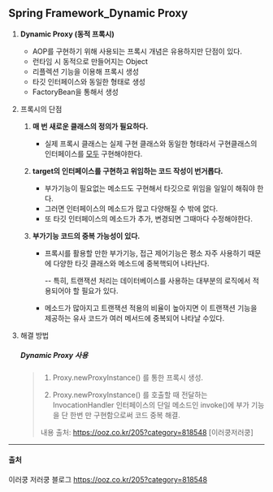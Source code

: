 ## Spring Framework_Dynamic Proxy 

1. **Dynamic Proxy (동적 프록시)**

   + AOP를 구현하기 위해 사용되는 프록시 개념은 유용하지만 단점이 있다.
   + 런타임 시 동적으로 만들어지는 Object
   + 리플렉션 기능을 이용해 프록시 생성
   + 타깃 인터페이스와 동일한 형태로 생성
   + FactoryBean을 통해서 생성

2. 프록시의 단점

   1. **매 번 새로운 클래스의 정의가 필요하다.**

      + 실제 프록시 클래스는 실제 구현 클래스와 동일한 형태라서 구현클래스의 인터페이스를 <u>모두</u> 구현해야한다.

   2. **target의 인터페이스를 구현하고 위임하는 코드 작성이 번거롭다.**

      + 부가기능이 필요없는 메소드도 구현해서 타깃으로 위임을 일일이 해줘야 한다.
      + 그러면 인터페이스의 메소드가 많고 다양해질 수 밖에 없다.
      + 또 타깃 인터페이스의 메소드가 추가, 변경되면 그때마다 수정해야한다.

   3. **부가기능 코드의 중복 가능성이 있다.**

      + 프록시를 활용할 만한 부가기능, 접근 제어기능은 평소 자주 사용하기 때문에 다양한 타깃 클래스와 메소드에 중복핵되어 나타난다.

        -- 특히, 트랜잭션 처리는 데이터베이스를 사용하는 대부분의 로직에서 적용되어야 할 필요가 있다.

      + 메소드가 많아지고 트랜잭션 적용의 비율이 높아지면 이 트랜잭션 기능을 제공하는 유사 코드가 여러 메서드에 중복되어 나타날 수있다.

3. 해결 방법

   ##### Dynamic Proxy 사용

   > 1. Proxy.newProxyInstance() 를 통한 프록시 생성.
   >
   > 2. Proxy.newProxyInstance() 를 호출할 때 전달하는 InvocationHandler 인터페이스의 단일 메소드인 invoke()에 부가 기능을 단 한번 만 구현함으로써 코드 중복 해결.
   >
   > 
   >
   > 내용 출처: https://ooz.co.kr/205?category=818548 [이러쿵저러쿵]

---



#### 출처

이러쿵 저러쿵 블로그 https://ooz.co.kr/205?category=818548